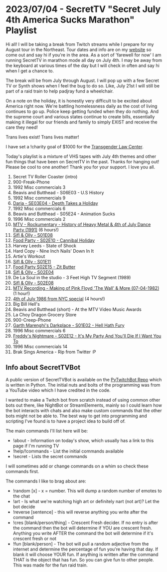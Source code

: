 # 2023/07/04 - SecretTV "Secret July 4th America Sucks Marathon" Playlist

Hi all!  I will be taking a break from Twitch streams while I prepare for my August tour in the Northeast.  Tour dates and info are on my [website](https://andrewway.net) so come out and say hi if you're in the area.  As a sort of 'farewell for now' I am running SecretTV in marathon mode all day on July 4th.  I may be away from the keyboard at various times of the day but I will check in often and say hi when I get a chance to.

The break will be from July through August.  I will pop up with a few Secret TV or Synth shows when I feel the bug to do so.  Like, July 21st I will still be part of a raid train to help padjray fund a wheelchair.

On a note on the holiday, it is honestly very difficult to be excited about America right now.  We're battling homelessness daily as the cost of living continues to go up.  Police keep getting funded when they do nothing.  And the supreme court and various states continue to create bills, essentially making it illegal for our friends and family to simply EXIST and receive the care they need!

Trans lives exist!  Trans lives matter!

I have set a !charity goal of $1000 for the [Transgender Law Center](https://transgenderlawcenter.org/).

Today's playlist is a mixture of VHS tapes with July 4th themes and other fun things that have been on SecretTV in the past.  Thanks for hanging out!  Please be cool to one another!  Thank you for your support.  I love you all.

1. Secret TV Roller Coaster (intro)
2. 900-Freak-Phone
3. 1992 Misc commercials 3
4. Beavis and Butthead - S06E03 - U.S History
5. 1992 Misc commercials 9
6. [Daria - SE03E04 - Depth Takes a Holiday](https://www.imdb.com/title/tt0554521/)
7. 1992 Misc commercials 6
8. Beavis and Butthead - S05E24 -  Animation Sucks
9. 1996 Misc commercials 2
10. [MTV - Rockumentary - History of Heavy Metal & 4th of July Dance Party (1991)](https://archive.org/details/vhs-tape-1991-mtv-rockumentary-history-of-heavy-metal-assorted-headbangers-ball-) (6 hours!)
11. [Sifl & Olly - S01E08](https://www.imdb.com/title/tt0189308)
12. [Food Party - S02E10 - Cannibal Holiday](https://www.imdb.com/title/tt1719206/)
13. Harvey Leeds - State of Shock
14. Hard Copy - Nine Inch Nails' Down In It
15. Artie's Workout
16. [Sifl & Olly - S01E11](https://www.imdb.com/title/tt0189308)
17. [Food Party S02E15 - Zit Butter](https://www.imdb.com/title/tt1747017/)
18. [Sifl & Olly - S02E04](https://www.imdb.com/title/tt0189308)
19. De La Soul in the studio - 3 Feet High TV Segment (1989)
20. [Sifl & Olly - S02E08](https://www.imdb.com/title/tt0189308)
21. [MTV Recording - Making of Pink Floyd 'The Wall' & More (07-04-1982)](https://archive.org/details/vts-01-1_20201015_1758) (1 hour!)
22. [4th of July 1986 from NYC special](https://archive.org/details/20190930144939) (4 hours!)
23. Big Bill Hell's
24. Beavis and Butthead (short) - At the MTV Video Music Awards
25. La Choy Dragon Grocery Store
26. 900-Creep-Phone
27. [Garth Marenghi's Darkplace - S01E02 - Hell Hath Fury](https://en.wikipedia.org/wiki/Garth_Marenghi%27s_Darkplace)
28. 1996 Misc commercials 6
29. [Freddy's Nightmare - S02E12 - It's My Party And You'll Die If I Want You To](https://www.imdb.com/title/tt0582752/)
30. 1996 Misc commercials 14
31. Brak Sings America - Rip from Twitter :P




## Info about SecretTVBot

A public version of SecretTVBot is available on the [PyTwitchBot Repo](https://github.com/awbored/PyTwitchBot) which is written in Python.  The initial nuts and bolts of the programming was from a YouTube video which I have credited in the code.

I wanted to make a Twitch bot from scratch instead of using common other bots out there, like NightBot or StreamElements, mainly so I could learn how the bot interacts with chats and also make custom commands that the other bots might not be able to.  The best way to get into programming and scripting I've found is to have a project idea to build off of.

The main commands I'll list here will be:

 - !about - Information on today's show, which usually has a link to this page if I'm running TV
 - !help/!commands - List the initial commands available
 - !secret - Lists the secret commands

I will sometimes add or change commands on a whim so check these commands first.

The commands I like to brag about are:

 - !random [x] - x = number.  This will dump a random number of emotes to the chat
 - !art - Is what we're watching high art or definitely nart (not art)?  Let the bot decide
 - !reverse [sentence] - this will reverse anything you write after the command
 - !cres [blank/person/thing] - Crescent Fresh decider.  If no entry is after the command then the bot will determine if YOU are crescent fresh.  Anything you write AFTER the command the bot will determine if it's crescent fresh or not
 - !fun [blank/person] - The bot will pull a random adjective from the internet and determine the percentage of fun you're having that day.  If blank it will choose YOUR fun.  If anything is written after the command THAT is the object that has fun.  So you can give fun to other people.  This was made for the fun raid train.
